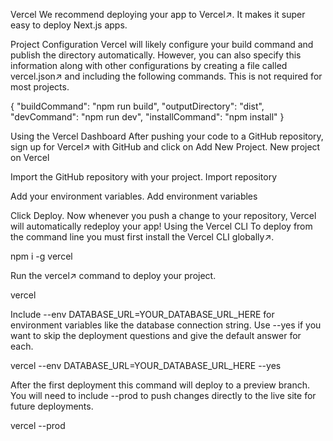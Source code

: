 Vercel We recommend deploying your app to Vercel↗. It makes it super easy to
deploy Next.js apps.

Project Configuration Vercel will likely configure your build command and
publish the directory automatically. However, you can also specify this
information along with other configurations by creating a file called
vercel.json↗ and including the following commands. This is not required for
most projects.

{ "buildCommand": "npm run build", "outputDirectory": "dist", "devCommand":
"npm run dev", "installCommand": "npm install" }

Using the Vercel Dashboard After pushing your code to a GitHub repository, sign
up for Vercel↗ with GitHub and click on Add New Project. New project on Vercel

Import the GitHub repository with your project. Import repository

Add your environment variables. Add environment variables

Click Deploy. Now whenever you push a change to your repository, Vercel will
automatically redeploy your app! Using the Vercel CLI To deploy from the
command line you must first install the Vercel CLI globally↗.

npm i -g vercel

Run the vercel↗ command to deploy your project.

vercel

Include --env DATABASE_URL=YOUR_DATABASE_URL_HERE for environment variables
like the database connection string. Use --yes if you want to skip the
deployment questions and give the default answer for each.

vercel --env DATABASE_URL=YOUR_DATABASE_URL_HERE --yes

After the first deployment this command will deploy to a preview branch. You
will need to include --prod to push changes directly to the live site for
future deployments.

vercel --prod
